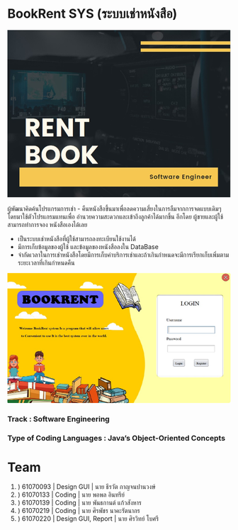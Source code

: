 # BookRent SYS (ระบบเช่าหนังสือ)

<img src="./img_books/01.jpg">
<p>ผู้พัฒนาคิดค้นโปรแกรมการเช่า - คืนหนังสือขึ้นมาเพื่อลดความเสี่ยงในการลืมจากการจดแบบเดิมๆ โดยมาใช้ตัวโปรแกรมแทนเพื่อ
อำนวยความสะดวกและเข้าถึงลูกค้าได้มากขึ้น
อีกโดย ผู้ขายและผู้ใช้สามารถทำการจอง
หนังสือเองได้เลย</p>
<ul>
	<li>เป็นระบบเช่าหนังสือที่ผู้ใช้สามารถลงทะเบียนใช้งานได้</li>
	<li>มีการเก็บข้อมูลของผู้ใช้ และข้อมูลของหนังสือลงใน DataBase</li>
	<li>จำกัดเวลาในการเช่าหนังสือโดยมีการเก็บค่าบริการเช่าและถ้าเกินกำหนดจะมีการเรียกเก็บเพิ่มตามระยะเวลาที่เกินกำหนดคืน</li>
</ul>
<img src="./img_books/02.jpg">
<h3>Track : <b>Software Engineering</b></h3>
<h3>Type of Coding Languages : <b>Java’s Object-Oriented Concepts</b></h3>

# Team

<ol>
    <li>) 61070093 | Design GUI | นาย ธีรวัต กาญจนปานวงษ์</li>
	<li>) 61070133 | Coding | นาย พอพล อินทรีย์</li>
    <li>) 61070139 | Coding | นาย พันธกานต์ แก้วสังหาร</li>
    <li>) 61070219 | Coding | นาย ศิรพัชร นาคะรัตนากร</li>
    <li>) 61070220 | Design GUI, Report | นาย ศิรวิทย์ โบศรี</li>
</ol>
